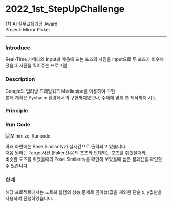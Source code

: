 # 2022_1st_StepUpChallenge
1차 AI 실무교육과정 Award  
Project: Mirror Picker
***
### Introduce
Real-Time 카메라와 Input과 마음에 드는 포즈의 사진을 Input으로
두 포즈가 비슷해졌을때 사진을 찍어주는 프로그램

### Description
Google의 딥러닝 프레임워크 Mediapipe를 이용하여 구현  
본래 계획은 Pycharm 환경에서의 구현까지였으나, 주제에 맞춰 앱 제작까지 시도

### Principle


### Run Code
![Minimize_Runcode](https://user-images.githubusercontent.com/62230550/160237244-3c7f3aa0-02ff-4dbc-a5ca-882cb2a874d2.gif)

아래 화면에는 Pose Similarity가 실시간으로 출력되고 있습니다.  
처음 원하는 Target사진 (Faker선수)의 포즈와 반대되는 포즈를 취했을때와,  
비슷한 포즈를 취했을때의 Pose Similarity를 확인해 보았을때 높은 결과값을 확인할 수 있습니다.

### 한계
해당 프로젝트에서는 노트북 웹캠의 성능 문제로 깊이(z)값을 제외한 단순 x, y값만을 사용하여 진행하였습니다.
